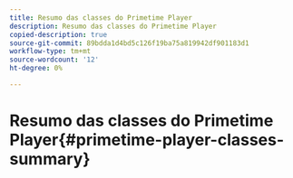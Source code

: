 ```yaml
---
title: Resumo das classes do Primetime Player
description: Resumo das classes do Primetime Player
copied-description: true
source-git-commit: 89bdda1d4bd5c126f19ba75a819942df901183d1
workflow-type: tm+mt
source-wordcount: '12'
ht-degree: 0%

---
```



# Resumo das classes do Primetime Player{#primetime-player-classes-summary}

